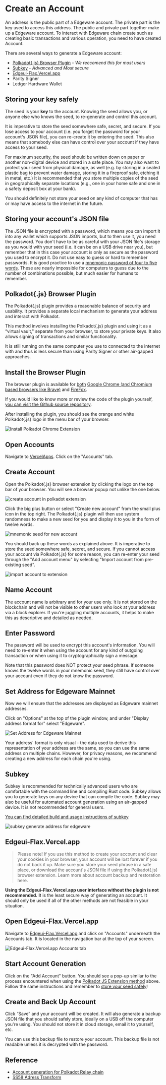 # Create an Account

An address is the public part of a Edgeware account. The private part is the key used to access this address. The public and private part together make up a Edgeware account. To interact with Edgeware chain create such as creating basic transactions and various operation, you need to have created Account.

There are several ways to generate a Edgeware account:

* [Polkadot{.js} Browser Plugin](create-an-account.md#polkadotjs-browser-plugin) - _We reccomend this for most users_
* [Subkey](create-an-account.md#subkey) - _Advanced and Most secure_
* [Edgeui-Flax.Vercel.app](create-an-account.md#edgeui-flax.vercel.app)
* Parity Signer
* Ledger Hardware Wallet

## Storing your key safely

The seed is your **key** to the account. Knowing the seed allows you, or anyone else who knows the seed, to re-generate and control this account.

It is imperative to store the seed somewhere safe, secret, and secure. If you lose access to your account \(i.e. you forget the password for your account's JSON file\), you can re-create it by entering the seed. This also means that somebody else can have control over your account if they have access to your seed.

For maximum security, the seed should be written down on paper or another non-digital device and stored in a safe place. You may also want to protect your seed from physical damage, as well \(e.g. by storing in a sealed plastic bag to prevent water damage, storing it in a fireproof safe, etching it in metal, etc.\) It is recommended that you store multiple copies of the seed in geographically separate locations \(e.g., one in your home safe and one in a safety deposit box at your bank\).

You should definitely not store your seed on any kind of computer that has or may have access to the internet in the future.

## Storing your account's JSON file

The JSON file is encrypted with a password, which means you can import it into any wallet which supports JSON imports, but to then use it, you need the password. You don't have to be as careful with your JSON file's storage as you would with your seed \(i.e. it can be on a USB drive near you\), but remember that in this case your account is only as secure as the password you used to encrypt it. Do not use easy to guess or hard to remember passwords. It is good practice to use a [mnemonic password of four to five words](https://xkcd.com/936/). These are nearly impossible for computers to guess due to the number of combinations possible, but much easier for humans to remember.

## Polkadot{.js} Browser Plugin

The Polkadot{.js} plugin provides a reasonable balance of security and usability. It provides a separate local mechanism to generate your address and interact with Polkadot.

This method involves installing the Polkadot{.js} plugin and using it as a “virtual vault," separate from your browser, to store your private keys. It also allows signing of transactions and similar functionality.

It is still running on the same computer you use to connected to the internet with and thus is less secure than using Parity Signer or other air-gapped approaches.

## Install the Browser Plugin

The browser plugin is available for [both](https://polkadot.js.org/extension/) [Google Chrome \(and Chromium based browsers like Brave\)](https://chrome.google.com/webstore/detail/polkadot%7Bjs%7D-extension/mopnmbcafieddcagagdcbnhejhlodfdd) and [FireFox](https://addons.mozilla.org/en-US/firefox/addon/polkadot-js-extension/).

If you would like to know more or review the code of the plugin yourself, [you can visit the Github source repository](https://github.com/polkadot-js/extension).

After installing the plugin, you should see the orange and white Polkadot{.js} logo in the menu bar of your browser.

![Install Polkadot Chrome Extension](../.gitbook/assets/install_polkadot_chrome_extension%20%281%29.png)

## Open Accounts

Navigate to [VercelApps](https://edgeui-flax.vercel.app/?rpc=wss%3A%2F%2Fmainnet1.edgewa.re#/explorer). Click on the "Accounts" tab.

## Create Account

Open the Polkadot{.js} browser extension by clicking the logo on the top bar of your browser. You will see a browser popup not unlike the one below.

![create account in polkadot extension](../.gitbook/assets/create_account_in_extension.png)

Click the big plus button or select "Create new account" from the small plus icon in the top right. The Polkadot{.js} plugin will then use system randomness to make a new seed for you and display it to you in the form of twelve words.

![mnemonic seed for new account](../.gitbook/assets/mnemonic_seed_for_new_account.png)

You should back up these words as explained above. It is imperative to store the seed somewhere safe, secret, and secure. If you cannot access your account via Polkadot{.js} for some reason, you can re-enter your seed through the "Add account menu" by selecting "Import account from pre-existing seed".

![import account to extension](../.gitbook/assets/import_account_to_extension.png)

## Name Account

The account name is arbitrary and for your use only. It is not stored on the blockchain and will not be visible to other users who look at your address via a block explorer. If you're juggling multiple accounts, it helps to make this as descriptive and detailed as needed.

## Enter Password

The password will be used to encrypt this account's information. You will need to re-enter it when using the account for any kind of outgoing transaction or when using it to cryptographically sign a message.

Note that this password does NOT protect your seed phrase. If someone knows the twelve words in your mnemonic seed, they still have control over your account even if they do not know the password.

## Set Address for Edgeware Mainnet

Now we will ensure that the addresses are displayed as Edgeware mainnet addresses.

Click on "Options" at the top of the plugin window, and under "Display address format for" select "Edgeware".

![Set Address for Edgeware Mainnet](../.gitbook/assets/set_address_for_edgeware_mainnet.png)

Your address' format is only visual - the data used to derive this representation of your address are the same, so you can use the same address on multiple chains. However, for privacy reasons, we recommend creating a new address for each chain you're using.

## Subkey

Subkey is recommended for technically advanced users who are comfortable with the command line and compiling Rust code. Subkey allows you to generate keys on any device that can compile the code. Subkey may also be useful for automated account generation using an air-gapped device. It is not recommended for general users.

[You can find detailed build and usage instructions of subkey](https://github.com/paritytech/substrate/tree/master/bin/utils/subkey)

![subkey generate address for edgeware](../.gitbook/assets/subkey_generate_address_for_edgeware%20%281%29.png)

## Edgeui-Flax.Vercel.app

> Please note! If you use this method to create your account and clear your cookies in your browser, your account will be lost forever if you do not back it up. Make sure you store your seed phrase in a safe place, or download the account's JSON file if using the Polkadot{.js} browser extension. Learn more about account backup and restoration here.

**Using the Edgeui-Flax.Vercel.app user interface without the plugin is not recommended.** It is the least secure way of generating an account. It should only be used if all of the other methods are not feasible in your situation.

## Open Edgeui-Flax.Vercel.app

Navigate to [Edgeui-Flax.Vercel.app](https://edgeui-flax.vercel.app/?rpc=wss%3A%2F%2Fmainnet1.edgewa.re#/accounts) and click on "Accounts" underneath the Accounts tab. It is located in the navigation bar at the top of your screen.

![Edgeui-Flax.Vercel.app Accounts tab](https://user-images.githubusercontent.com/44712760/123108135-646a4100-d3f7-11eb-9ec0-c0ba2659964c.png)

## Start Account Generation

Click on the "Add Account" button. You should see a pop-up similar to the process encountered when using the [Polkadot JS Extension method](create-an-account.md#polkadotjs-browser-plugin) above. Follow the same instructions and remember to [store your seed safely](create-an-account.md#storing-your-key-safely)!

## Create and Back Up Account

Click “Save” and your account will be created. It will also generate a backup JSON file that you should safely store, ideally on a USB off the computer you're using. You should not store it in cloud storage, email it to yourself, etc.

You can use this backup file to restore your account. This backup file is not readable unless it is decrypted with the password.

## Reference

* [Account generation for Polkadot Relay chain](https://wiki.polkadot.network/docs/en/learn-account-generation)
* [SS58 Adress Transform](https://polkadot.subscan.io/tools/ss58_transform)

